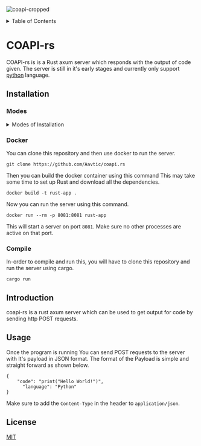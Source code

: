 ![coapi-cropped](https://github.com/user-attachments/assets/9c0857c8-b400-4cec-acc3-25c2facc2277)

<details>
<summary>Table of Contents</summary>

- [coapi.rs](#coapi-rs)
- [Installation](#installation)
    -[Modes](#modes)    
- [Introduction](#introduction)
- [Usage](#usage)
- [Licesnse](#license)

</details>

<!-- <img align="left" src="https://github.com/Aavtic/ena/releases/download/tags/ena-logo.png" alt="drawing" width="200"/> -->

# COAPI-rs

COAPI-rs is is a Rust axum server which responds with the output of code given. The server is still in it's early stages and currently only support [python] 
language. 

## Installation

### Modes
<details>
<summary>Modes of Installation</summary>
    
- [Manually Compiling](#docker)
- [Downloading-executable](#compile)

</details>


###  Docker
You can clone this repository and then use docker to run the server. 
```shell
git clone https://github.com/Aavtic/coapi.rs
```
Then you can build the docker container using this command
This may take some time to set up Rust and download all the dependencies.
```shell
docker build -t rust-app .
```
Now you can run the server using this command.
```shell
docker run --rm -p 8081:8081 rust-app
```
This will start a server on port `8081`. Make sure no other processes are active on that port.

### Compile

In-order to compile and run this, you will have to clone this repository and run the server using cargo.
```shell
cargo run
```

## Introduction

coapi-rs is a rust axum server which can be used to get output for code by sending http POST requests.


## Usage

Once the program is running You can send POST requests to the server with It's payload in JSON format.
The format of the Payload is simple and straight forward as shown below.

    {
	    "code": "print("Hello World!")",
		  "language": "Python"
    }
Make sure to add the `Content-Type` in the header to `application/json`.

## License

[MIT](./LICENSE)


[python]: https://www.python.org/downloads/


